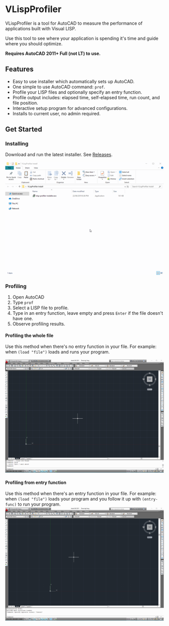 # VLispProfiler

VLispProfiler is a tool for AutoCAD to measure the
performance of applications built with Visual LISP.

Use this tool to see where your application is spending
it's time and guide where you should optimize.

**Requires AutoCAD 2011+ Full (not LT) to use.**

## Features
- Easy to use installer which automatically sets up AutoCAD.
- One simple to use AutoCAD command: `prof`.
- Profile your LISP files and optionally specify an entry function.
- Profile output includes: elapsed time, self-elapsed time, run count, and file position.
- Interactive setup program for advanced configurations.
- Installs to current user, no admin required.

## Get Started

### Installing
Download and run the latest installer. See [Releases](https://github.com/talanc/vlisp-profiler/releases).

![Install](docs/vlisp-profiler-install.gif)

### Profiling
1. Open AutoCAD
2. Type `prof`
3. Select a LISP file to profile.
4. Type in an entry function, leave empty and press `Enter` if the file doesn't have one.
5. Observe profiling results.

#### Profiling the whole file
Use this method when there's no entry function in your file.
For example: when `(load "file")` loads and runs your program.

![Profile file](docs/vlisp-profiler-run-file.gif)

#### Profiling from entry function
Use this method when there's an entry function in your file.
For example: when `(load "file")` loads your program and you follow it up with `(entry-func)` to run your program.
![Profile function](docs/vlisp-profiler-run-func.gif)
